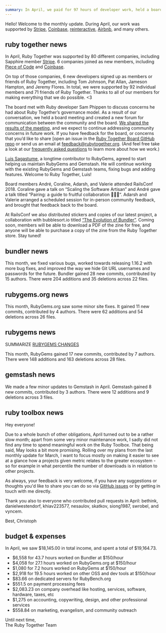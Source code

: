 ```yaml
---
summary: In April, we paid for 97 hours of developer work, held a board meeting, and created a new feedback forum for Ruby Together.
---
```


Hello! Welcome to the monthly update. During April, our work was supported by [Stripe](https://stripe.com), [Coinbase](https://coinbase.com), [reinteractive](https://reinteractive.com/), [Airbnb](http://airbnb.com), and many others.


## ruby together news

In April, Ruby Together was supported by 80 different companies, including Sapphire member [Stripe](https://stripe.com). 6 companies joined as new members, including [Piece of Code](http://www.pieceofcode.com) and [Coinbase](https://www.coinbase.com).

On top of those companies, 6 new developers signed up as members or friends of Ruby Together, including Tom Johnson, Pat Allan, Jameson Hampton, and Jeremy Flores. In total, we were supported by 92 individual members and 71 friends of Ruby Together. Thanks to all of our members for making everything that we do possible. &lt;3

The board met with Ruby developer Sam Phippen to discuss concerns he had about Ruby Together’s governance model. As a result of our conversation, we held a board meeting and created a new forum for communication between the community and the board. [We shared the results of the meeting](https://rubytogether.org/news/2018-04-25-april-22-board-meeting-results), and we expect to continue addressing community concerns in future work. If you have feedback for the board, or concerns that you’d like to share [open an issue in the [Ruby Together Board GitHub repo](https://github.com/rubytogether/board) or send us an email at [feedback@rubytogether.org](mailto:feedback@rubytogether.org). (And feel free take a look at our [frequently asked questions](https://rubytogether.org/companies#faq) to learn more about how we work.)

[Luis Sagastume](https://github.com/bronzdoc), a longtime contributor to RubyGems, agreed to start helping us maintain RubyGems and Gemstash. He will continue working with the existing RubyGems and Gemstash teams, fixing bugs and adding features. Welcome to Ruby Together, Luis!

Board members André, Coraline, Adarsh, and Valerie attended RailsConf 2018. Coraline gave a talk on “Scaling the Software Artisan” and André gave a talk titled “Pairing: a guide to fruitful collaboration :strawberry::peach::pear:“. Adarsh and Valerie arranged a scheduled session for in-person community feedback, and brought that feedback back to the board.

At RailsConf we also distributed stickers and copies of our latest project, a collaboration with bubblesort.io titled [“The Evolution of Bundler”](https://twitter.com/sailorhg/status/984232596870606848?s=12). Coming soon, members will be able to download a PDF of the zine for free, and anyone will be able to purchase a copy of the zine from the Ruby Together store. Stay tuned!

## bundler news

This month, we fixed various bugs, worked towards releasing 1.16.2 with more bug fixes, and improved the way we hide Git URL usernames and passwords for the future. Bundler gained 28 new commits, contributed by 15 authors. There were 204 additions and 35 deletions across 22 files.

## rubygems.org news

This month, RubyGems.org saw some minor site fixes. It gained 11 new commits, contributed by 4 authors. There were 62 additions and 54 deletions across 26 files.

## rubygems news

SUMMARIZE [RUBYGEMS CHANGES](https://github.com/rubygems/rubygems/compare/master@%7B2018-03-01%7D...master@%7B2018-04-01%7D)

This month, RubyGems gained 17 new commits, contributed by 7 authors. There were 148 additions and 163 deletions across 28 files.

## gemstash news

We made a few minor updates to Gemstash in April. Gemstash gained 8 new commits, contributed by 3 authors. There were 12 additions and 9 deletions across 3 files.

## ruby toolbox news

Hey everyone!

Due to a whole bunch of other obligations, April turned out to be a rather slow month; apart from some very minor maintenance work, I sadly did not find any time to spend meaningful work on the Ruby Toolbox. That being said, May looks a bit more promising. Rolling over my plans from the last monthly update for March, I want to focus mostly on making it easier to see at a glance how a projects given metric relates to the greater ecosystem - so for example in what percentile the number of downloads is in relation to other projects.

As always, your feedback is very welcome, if you have any suggestions or thoughts you'd like to share you can do so via [GitHub issues](https://github.com/rubytoolbox/rubytoolbox/issues) or by getting in touch with me directly.

Thank you also to everyone who contributed pull requests in April: bethink, danielwestendorf, khiav223577, nesaulov, skatkov, siong1987, swrobel, and vyncem.

Best,
Christoph

## budget &amp; expenses

In April, we saw $18,145.00 in total income, and spent a total of $19,164.73.

* $6,558 for 43.7 hours worked on Bundler at $150/hour
* $4,058 for 27.1 hours worked on RubyGems.org at $150/hour
* $1,080 for 7.2 hours worked on RubyGems at $150/hour
* $2,918 for 19.5 hours worked on other OSS and dev tools at $150/hour
* $83.66 on dedicated servers for RubyBench.org
* $551.5 on payment processing fees
* $2,083.23 on company overhead like hosting, services, software, hardware, taxes, etc
* $1,275 on accounting, copywriting, design, and other professional services
* $558.84 on marketing, evangelism, and community outreach

Until next time,<br>
The Ruby Together Team
